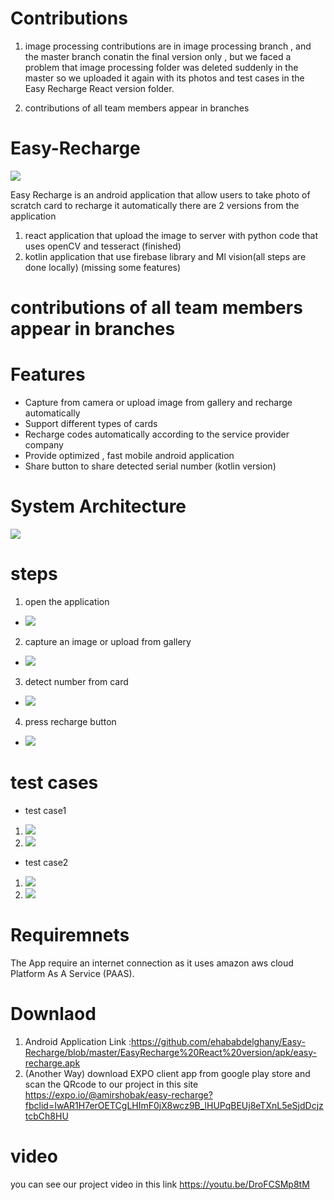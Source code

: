 # Contributions
1. image processing contributions are in  image processing branch , and the master branch conatin the final version only , but we faced  a problem that image processing folder  was deleted suddenly in the master so we uploaded it again with its photos and test cases in the Easy Recharge React version folder.

2. contributions of all team members appear in branches

# Easy-Recharge
![](images/1.jpg)


Easy Recharge is an android application that allow users to take photo of scratch card to recharge it automatically 
there are 2 versions from the application 

1. react application that upload the image to server with python code that uses openCV and tesseract (finished)
2. kotlin application that use firebase library and Ml vision(all steps are done locally) (missing some features)

# contributions of all team members appear in branches

# Features 


- Capture from camera or upload image from gallery and recharge automatically 
- Support different types of cards 
- Recharge codes automatically according to the service provider company
- Provide optimized , fast mobile android application
- Share button to share detected serial number (kotlin version)


# System Architecture
![](images/arch.png)


# steps 
1. open the application
- ![](images/1.jpg)



2. capture an image or upload from gallery
- ![](images/etisalat.jpg)


3. detect number from card
- ![](images/3.jpg)


4. press recharge button
- ![](images/et-code.jpg)


# test cases
- test case1

1. ![](images/etisalat.jpg)
2. ![](images/et-code.jpg)

- test case2
1. ![](images/orange.jpg)
2. ![](images/orange-code.jpg)

# Requiremnets
The App require an internet connection as it uses amazon aws cloud Platform As A Service (PAAS).

# Downlaod 
1. Android Application Link :https://github.com/ehababdelghany/Easy-Recharge/blob/master/EasyRecharge%20React%20version/apk/easy-recharge.apk 
2. (Another Way) download EXPO client app from google play store and scan the QRcode to our project in this site https://expo.io/@amirshobak/easy-recharge?fbclid=IwAR1H7erOETCgLHImF0jX8wcz9B_lHUPqBEUj8eTXnL5eSjdDcjztcbCh8HU

# video
you can see our project video in this link https://youtu.be/DroFCSMp8tM

